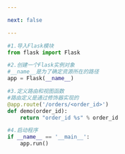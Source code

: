 ```yaml
---

next: false

---
```




<BlogInfo id="472"/>

```python
#1.导入Flask模块
from flask import Flask

#2.创建一个Flask实例对象
#__name__是为了确定资源所在的路径
app = Flask(__name__)

#3.定义路由和视图函数
#路由定义是通过修饰器实现的
@app.route('/orders/<order_id>')
def demo(order_id):
    return "order_id %s" % order_id

#4.启动程序
if __name__ == '__main__':
    app.run()

```



<ActionBox />
